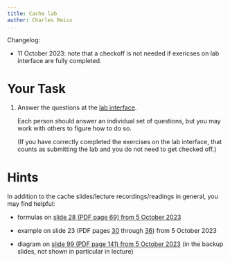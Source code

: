 ```yaml
---
title: Cache lab
author: Charles Reiss
...
```


<div class="changelog">
Changelog:

*  11 October 2023: note that a checkoff is not needed if exericses on lab interface are fully completed.
</div>

# Your Task

1.  Answer the questions at the [lab interface](https://kytos02.cs.virginia.edu/cs3130-spring2023/cachelab.php).

    Each person should answer an individual set of questions, but you may work with others to figure how to do
    so.

    (If you have correctly completed the exercises on the lab interface, that counts
    as submitting the lab and you do not need to get checked off.)


# Hints

In addition to the cache slides/lecture recordings/readings in general, you may find helpful:


*  formulas on [slide 28 (PDF page 69) from 5 October 2023](https://www.cs.virginia.edu/~cr4bd/3130/F2023/slides/20231005-slides.pdf#page=43)

*  example on slide 23 (PDF pages [30](https://www.cs.virginia.edu/~cr4bd/3130/F2023/slides/20231005-slides.pdf#page=30) through [36](https://www.cs.virginia.edu/~cr4bd/3130/F2023/slides/20231005-slides.pdf#page=30))
    from 5 October 2023

*  diagram on [slide 99 (PDF page 141) from 5 October 2023](https://www.cs.virginia.edu/~cr4bd/3130/F2023/slides/20231005-slides.pdf#page=141)
    (in the backup slides, not shown in particular in lecture)
